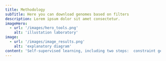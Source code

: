 ```yaml
---
title: Methodology
subTitle: Here you can download genomes based on filters
description: Lorem ipsum dolor sit amet consectetur.
imageHero:
  - url: '/images/hero_tools.png'
    alt: 'illustation laboratory'
image:
  - url: '/images/image_results.png'
    alt: 'explanatory diagram'
content: 'Self-supervised learning, including two steps:  constraint generation and the siamese neural network. Generating must-link constraints is done by breaking up longer contigs and cannot-link constraints by random sampling. Then, a deep siamese neural network is used to learn a better embedding from the inputs. b, For short-reads, the Infomap algorithm is used to obtain preliminary bins from the sparse graph generated from the embeddings, followed by weighted k-means to recluster bins whose the mean number of single-copy genes is greater than one. For long-reads, SemiBin2 runs DBSCAN with different values of the ε parameter with embeddings as inputs and integrates the results based on single-copy genes. c, Output the final binning results larger than a user-definable threshold (default 200kbp). '
---
```

